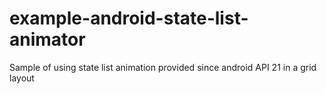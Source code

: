# example-android-state-list-animator
Sample of using state list animation provided since android API 21 in a grid layout
